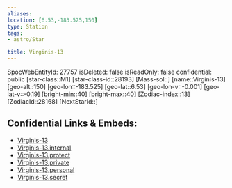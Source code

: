 ```yaml
---
aliases: 
location: [6.53,-183.525,150]
type: Station
tags:
- astro/Star

title: Virginis-13
---
```

SpocWebEntityId: 27757
isDeleted: false
isReadOnly: false
confidential: public
[star-class::M1]
[star-class-id::28193]
[Mass-sol::]
[name::Virginis-13]
[geo-alt::150]
[geo-lon::-183.525]
[geo-lat::6.53]
[geo-lon-v::-0.001]
[geo-lat-v::-0.19]
[bright-min::40]
[bright-max::40]
[Zodiac-index::13]
[ZodiacId::28168]
[NextStarId::]



## Confidential Links & Embeds: 
- [Virginis-13](../../../_public/astro/Star/Virginis-13.md) 
- [Virginis-13.internal](../../../_internal/astro/Star/Virginis-13.internal.md) 
- [Virginis-13.protect](../../../_protect/astro/Star/Virginis-13.protect.md) 
- [Virginis-13.private](../../../_private/astro/Star/Virginis-13.private.md) 
- [Virginis-13.personal](../../../_personal/astro/Star/Virginis-13.personal.md) 
- [Virginis-13.secret](../../../_secret/astro/Star/Virginis-13.secret.md) 
